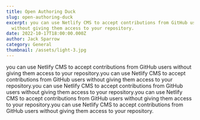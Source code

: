 ```yaml
---
title: Open Authoring Duck
slug: open-authoring-duck
excerpt: you can use Netlify CMS to accept contributions from GitHub users
  without giving them access to your repository.
date: 2022-10-17T18:00:00.000Z
author: Jack Sparrow
category: General
thumbnail: /assets/light-3.jpg
---
```

you can use Netlify CMS to accept contributions from GitHub users without giving them access to your repository.you can use Netlify CMS to accept contributions from GitHub users without giving them access to your repository.you can use Netlify CMS to accept contributions from GitHub users without giving them access to your repository.you can use Netlify CMS to accept contributions from GitHub users without giving them access to your repository.you can use Netlify CMS to accept contributions from GitHub users without giving them access to your repository.